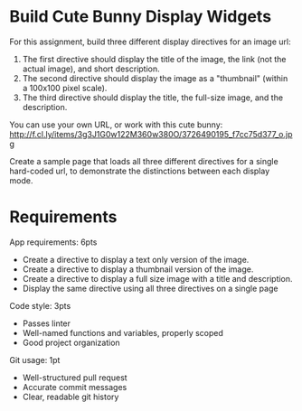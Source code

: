 # Build Cute Bunny Display Widgets
For this assignment, build three different display directives for an image url: 
 1. The first directive should display the title of the image, the link (not the  actual image), and short description.  
 1. The second directive should display the image as a "thumbnail" (within a 100x100 pixel scale). 
 1. The third directive should display the title, the full-size image, and the description. 

You can use your own URL, or work with this cute bunny: http://f.cl.ly/items/3g3J1G0w122M360w380O/3726490195_f7cc75d377_o.jpg 

Create a sample page that loads all three different directives for a single hard-coded url, to demonstrate the distinctions between each display mode.

# Requirements
App requirements: 6pts
  - Create a directive to display a text only version of the image.
  - Create a directive to display a thumbnail version of the image.
  - Create a directive to display a full size image with a title and description.
  - Display the same directive using all three directives on a single page

Code style: 3pts
  - Passes linter
  - Well-named functions and variables, properly scoped
  - Good project organization
  
Git usage: 1pt
  - Well-structured pull request
  - Accurate commit messages
  - Clear, readable git history
